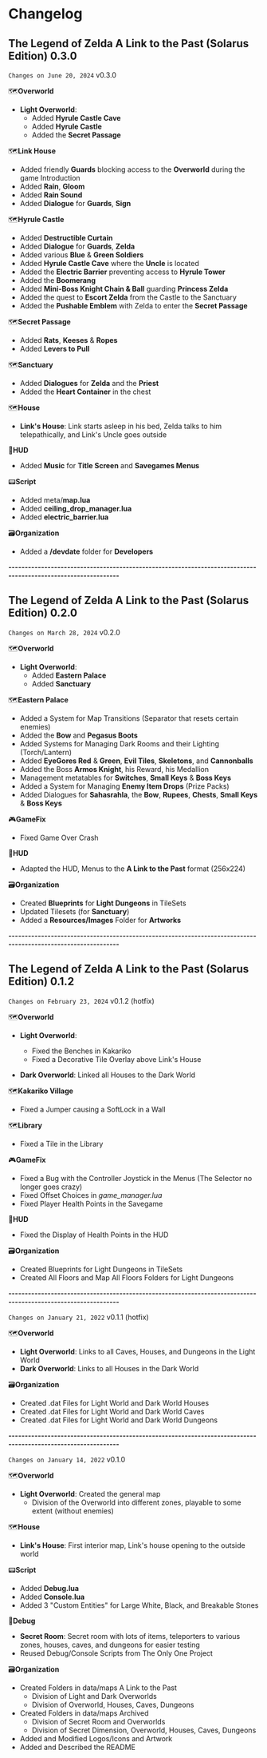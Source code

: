 # Changelog

## The Legend of Zelda A Link to the Past (Solarus Edition) 0.3.0

`Changes on June 20, 2024` v0.3.0

🗺**Overworld**
- __Light Overworld__:
  * Added **Hyrule Castle Cave**
  * Added **Hyrule Castle**
  * Added the **Secret Passage**

🗺**Link House**
- Added friendly **Guards** blocking access to the **Overworld** during the game Introduction
- Added **Rain**, **Gloom**
- Added **Rain Sound**
- Added **Dialogue** for **Guards**, **Sign**

🗺**Hyrule Castle**
- Added **Destructible Curtain**
- Added **Dialogue** for **Guards**, **Zelda**
- Added various **Blue** & **Green Soldiers**
- Added **Hyrule Castle Cave** where the **Uncle** is located
- Added the **Electric Barrier** preventing access to **Hyrule Tower**
- Added the **Boomerang**
- Added **Mini-Boss Knight Chain & Ball** guarding **Princess Zelda**
- Added the quest to **Escort Zelda** from the Castle to the Sanctuary
- Added the **Pushable Emblem** with Zelda to enter the **Secret Passage**

🗺**Secret Passage**
- Added **Rats**, **Keeses** & **Ropes**
- Added **Levers to Pull**

🗺**Sanctuary**
- Added **Dialogues** for **Zelda** and the **Priest**
- Added the **Heart Container** in the chest

🗺**House**
- __Link's House__: Link starts asleep in his bed, Zelda talks to him telepathically, and Link's Uncle goes outside

📱**HUD**
- Added **Music** for **Title Screen** and **Savegames Menus**

📟**Script**
- Added meta/__map.lua__
- Added __ceiling_drop_manager.lua__
- Added __electric_barrier.lua__

🗃**Organization**
- Added a **/devdate** folder for **Developers**

__--------------------------------------------------------------------------------------------------------------__

## The Legend of Zelda A Link to the Past (Solarus Edition) 0.2.0

`Changes on March 28, 2024` v0.2.0  

🗺**Overworld**
- __Light Overworld__:
  * Added **Eastern Palace**
  * Added **Sanctuary**

🗺**Eastern Palace**
- Added a System for Map Transitions (Separator that resets certain enemies)
- Added the **Bow** and **Pegasus Boots**
- Added Systems for Managing Dark Rooms and their Lighting (Torch/Lantern)
- Added **EyeGores Red** & **Green**, **Evil Tiles**, **Skeletons**, and **Cannonballs**
- Added the Boss **Armos Knight**, his Reward, his Medallion
- Management metatables for **Switches**, **Small Keys** & **Boss Keys**
- Added a System for Managing **Enemy Item Drops** (Prize Packs)
- Added Dialogues for **Sahasrahla**, the **Bow**, **Rupees**, **Chests**, **Small Keys** & **Boss Keys**

🎮**GameFix**
- Fixed Game Over Crash

📱**HUD**
- Adapted the HUD, Menus to the **A Link to the Past** format (256x224)

🗃**Organization**
- Created **Blueprints** for **Light Dungeons** in TileSets
- Updated Tilesets (for **Sanctuary**)
- Added a **Resources/Images** Folder for **Artworks**

__--------------------------------------------------------------------------------------------------------------__

## The Legend of Zelda A Link to the Past (Solarus Edition) 0.1.2

`Changes on February 23, 2024` v0.1.2 (hotfix)

🗺**Overworld**
- __Light Overworld__:
  * Fixed the Benches in Kakariko
  * Fixed a Decorative Tile Overlay above Link's House

- __Dark Overworld__: Linked all Houses to the Dark World

🗺**Kakariko Village**
- Fixed a Jumper causing a SoftLock in a Wall

🗺**Library**
- Fixed a Tile in the Library

🎮**GameFix**
- Fixed a Bug with the Controller Joystick in the Menus (The Selector no longer goes crazy)
- Fixed Offset Choices in *game_manager.lua*
- Fixed Player Health Points in the Savegame

📱**HUD**
- Fixed the Display of Health Points in the HUD

🗃**Organization**
- Created Blueprints for Light Dungeons in TileSets
- Created All Floors and Map All Floors Folders for Light Dungeons

__--------------------------------------------------------------------------------------------------------------__

`Changes on January 21, 2022` v0.1.1 (hotfix)

🗺**Overworld**
- __Light Overworld__: Links to all Caves, Houses, and Dungeons in the Light World
- __Dark Overworld__: Links to all Houses in the Dark World

🗃**Organization**
- Created .dat Files for Light World and Dark World Houses
- Created .dat Files for Light World and Dark World Caves
- Created .dat Files for Light World and Dark World Dungeons

__--------------------------------------------------------------------------------------------------------------__

`Changes on January 14, 2022` v0.1.0  

🗺**Overworld**
- __Light Overworld__: Created the general map
  * Division of the Overworld into different zones, playable to some extent (without enemies)

🗺**House**
- __Link's House__: First interior map, Link's house opening to the outside world

📟**Script**
- Added __Debug.lua__
- Added __Console.lua__
- Added 3 "Custom Entities" for Large White, Black, and Breakable Stones

🧠**Debug**
- __Secret Room__: Secret room with lots of items, teleporters to various zones, houses, caves, and dungeons for easier testing
- Reused Debug/Console Scripts from The Only One Project

🗃**Organization**
- Created Folders in data/maps A Link to the Past
    * Division of Light and Dark Overworlds
    * Division of Overworld, Houses, Caves, Dungeons
- Created Folders in data/maps Archived
    * Division of Secret Room and Overworlds
    * Division of Secret Dimension, Overworld, Houses, Caves, Dungeons
- Added and Modified Logos/Icons and Artwork
- Added and Described the README
